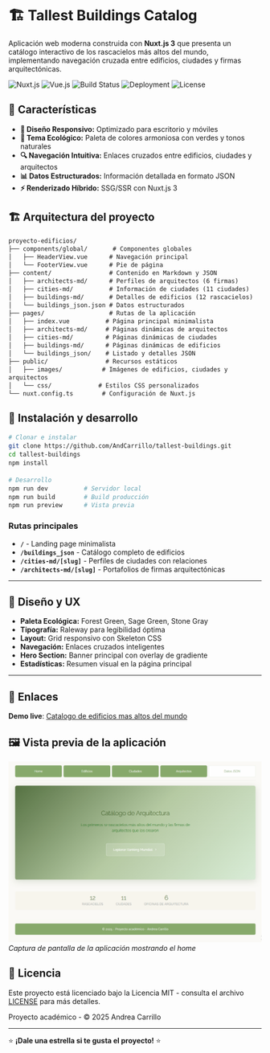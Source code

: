 # 🏗️ Tallest Buildings Catalog

Aplicación web moderna construida con **Nuxt.js 3** que presenta un catálogo interactivo de los rascacielos más altos del mundo, implementando navegación cruzada entre edificios, ciudades y firmas arquitectónicas.

![Nuxt.js](https://img.shields.io/badge/Nuxt.js-3.12.4-00C58E.svg?style=flat&logo=nuxtdotjs)
![Vue.js](https://img.shields.io/badge/Vue.js-3-4FC08D.svg?style=flat&logo=vuedotjs)
![Build Status](https://img.shields.io/badge/Build-Passing-brightgreen.svg)
![Deployment](https://img.shields.io/badge/Deployment-Netlify-00C7B7.svg)
![License](https://img.shields.io/badge/License-MIT-blue.svg)

## 🌆 Características

- **📱 Diseño Responsivo:** Optimizado para escritorio y móviles
- **🎨 Tema Ecológico:** Paleta de colores armoniosa con verdes y tonos naturales
- **🔍 Navegación Intuitiva:** Enlaces cruzados entre edificios, ciudades y arquitectos
- **📊 Datos Estructurados:** Información detallada en formato JSON
- **⚡ Renderizado Híbrido:** SSG/SSR con Nuxt.js 3

## 🏗️ Arquitectura del proyecto

```
proyecto-edificios/
├── components/global/       # Componentes globales
│   ├── HeaderView.vue      # Navegación principal
│   └── FooterView.vue      # Pie de página
├── content/                # Contenido en Markdown y JSON
│   ├── architects-md/      # Perfiles de arquitectos (6 firmas)
│   ├── cities-md/          # Información de ciudades (11 ciudades)
│   ├── buildings-md/       # Detalles de edificios (12 rascacielos)
│   └── buildings_json.json # Datos estructurados
├── pages/                  # Rutas de la aplicación
│   ├── index.vue          # Página principal minimalista
│   ├── architects-md/     # Páginas dinámicas de arquitectos
│   ├── cities-md/         # Páginas dinámicas de ciudades
│   ├── buildings-md/      # Páginas dinámicas de edificios
│   └── buildings_json/    # Listado y detalles JSON
├── public/                # Recursos estáticos
│   ├── images/           # Imágenes de edificios, ciudades y arquitectos
│   └── css/             # Estilos CSS personalizados
└── nuxt.config.ts        # Configuración de Nuxt.js
```

## 🚀 Instalación y desarrollo

```bash
# Clonar e instalar
git clone https://github.com/AndCarrillo/tallest-buildings.git
cd tallest-buildings
npm install

# Desarrollo
npm run dev          # Servidor local
npm run build        # Build producción
npm run preview      # Vista previa
```

### Rutas principales

- **`/`** - Landing page minimalista
- **`/buildings_json`** - Catálogo completo de edificios
- **`/cities-md/[slug]`** - Perfiles de ciudades con relaciones
- **`/architects-md/[slug]`** - Portafolios de firmas arquitectónicas

---

## 🎨 Diseño y UX

- **Paleta Ecológica:** Forest Green, Sage Green, Stone Gray
- **Tipografía:** Raleway para legibilidad óptima
- **Layout:** Grid responsivo con Skeleton CSS
- **Navegación:** Enlaces cruzados inteligentes
- **Hero Section:** Banner principal con overlay de gradiente
- **Estadísticas:** Resumen visual en la página principal

---

## 🔗 Enlaces

**Demo live**: [Catalogo de edificios mas altos del mundo](https://tallestbuildings.netlify.app/)

## 🖼️ Vista previa de la aplicación

![Tallest Buildings App Screenshot](./public/images/app-screenshot.png)
_Captura de pantalla de la aplicación mostrando el home_

## 📄 Licencia

Este proyecto está licenciado bajo la Licencia MIT - consulta el archivo [LICENSE](LICENSE) para más detalles.

Proyecto académico - © 2025 Andrea Carrillo

---

⭐ **¡Dale una estrella si te gusta el proyecto!** ⭐
